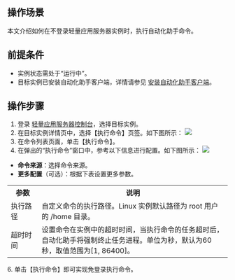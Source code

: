 ## 操作场景
本文介绍如何在不登录轻量应用服务器实例时，执行自动化助手命令。

## 前提条件
- 实例状态需处于“运行中”。
- 目标实例已安装自动化助手客户端，详情请参见 [安装自动化助手客户端](https://cloud.tencent.com/document/product/1340/51945)。

## 操作步骤
1. 登录 [轻量应用服务器控制台](https://console.cloud.tencent.com/lighthouse/instance/index)，选择目标实例。
2. 在目标实例详情页中，选择【执行命令】页签。如下图所示：
![](https://main.qcloudimg.com/raw/62bca5be9da7768ed25336b8d89359dd.png)
3. 在命令列表页面，单击【执行命令】。
4. 在弹出的“执行命令”窗口中，参考以下信息进行配置。如下图所示：
![](https://main.qcloudimg.com/raw/3ae0ee4afcd2b2d294aa4d327e68fb8f.png)
 - **命令来源**：选择命令来源。
 - **更多配置**（可选）：根据下表设置更多参数。
<table>
<tr>
<th style="width:14%">参数</th>
<th>说明</th>
</tr>
<tr>
<td>执行路径</td>
<td>	自定义命令的执行路径。Linux 实例默认路径为 root 用户的 /home 目录。</td>
</tr>
<tr>
<td>超时时间</td>
<td>设置命令在实例中的超时时间，当执行命令的任务超时后，自动化助手将强制终止任务进程。单位为秒，默认为60秒，取值范围为[1, 86400]。</td>
</tr>
</table>
6. 单击【执行命令】即可实现免登录执行命令。
